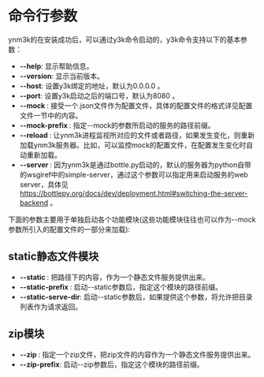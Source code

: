 # 命令行参数

ynm3k的在安装成功后，可以通过y3k命令启动的，y3k命令支持以下的基本参数：

- __--help__: 显示帮助信息。
- __--version__: 显示当前版本。
- __--host__: 设置y3k绑定的地址，默认为0.0.0.0 。
- __--port__: 设置y3k启动之后的端口号，默认为8080 。
- __\-\-mock <CONFIG>__: 接受一个.json文件作为配置文件，具体的配置文件的格式详见配置文件一节中的内容。
- __\-\-mock-prefix <PREFIX>__: 指定--mock的参数所启动的服务的路径前缀。
- __\-\-reload <GLOB PATTERN>__: 让ynm3k进程监视<GLOB PATTERN>所对应的文件或者路径，如果发生变化，则重新加载ynm3k服务器。比如，可以监控mock的配置文件，在配置发生变化时自动重新加载。
- __\-\-server <SERVER>__: 因为ynm3k是通过bottle.py启动的，默认的服务器为python自带的wsgiref中的simple-server，通过这个参数可以指定用来启动服务的web server，具体见 https://bottlepy.org/docs/dev/deployment.html#switching-the-server-backend 。

下面的参数主要用于单独启动各个功能模块(这些功能模块往往也可以作为--mock参数所引入的配置文件的一部分来加载):

## static静态文件模块
- __--static <PATH>__: 把<PATH>路径下的内容，作为一个静态文件服务提供出来。
- __--static-prefix <PREFIX>__: 启动--static参数后，指定这个模块的路径前缀。
- __--static-serve-dir__: 启动--static参数后，如果提供这个参数，将允许把目录列表作为请求返回。

## zip模块
- __--zip <FILE>__: 指定一个zip文件，把zip文件的内容作为一个静态文件服务提供出来。
- __--zip-prefix__: 启动--zip参数后，指定这个模块的路径前缀。

